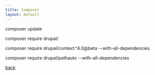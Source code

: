 ```yaml
---
title: Composer
layout: default
---
```


composer update

composer require drupal/<modulename>

composer require drupal/context:^4.0@beta --with-all-dependencies

composer require drupal/pathauto --with-all-dependencies


[back](./)
